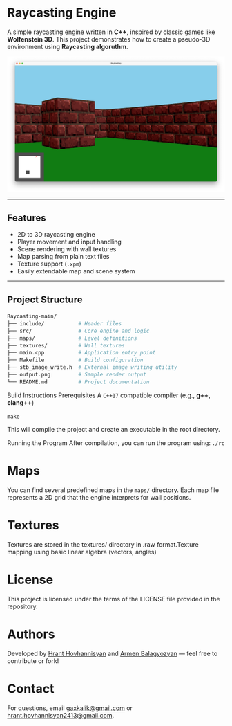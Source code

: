 # Raycasting Engine

A simple raycasting engine written in **C++**, inspired by classic games like **Wolfenstein 3D**. This project demonstrates how to create a pseudo-3D environment using **Raycasting algoruthm**.

![Output Screenshot](Game_demo.png)

---

## Features

- 2D to 3D raycasting engine
- Player movement and input handling
- Scene rendering with wall textures
- Map parsing from plain text files
- Texture support (`.xpm`)
- Easily extendable map and scene system

---

## Project Structure

```bash
Raycasting-main/
├── include/           # Header files
├── src/               # Core engine and logic
├── maps/              # Level definitions
├── textures/          # Wall textures
├── main.cpp           # Application entry point
├── Makefile           # Build configuration
├── stb_image_write.h  # External image writing utility
├── output.png         # Sample render output
└── README.md          # Project documentation
```

Build Instructions
Prerequisites
A `C++17` compatible compiler (e.g., **g++, clang++**)

`make`

This will compile the project and create an executable in the root directory.

Running the Program
After compilation, you can run the program using:
`./rc`


# Maps
You can find several predefined maps in the `maps/` directory. Each map file represents a 2D grid that the engine interprets for wall positions.

# Textures
Textures are stored in the textures/ directory in .raw format.Texture mapping using basic linear algebra (vectors, angles)

# License
This project is licensed under the terms of the LICENSE file provided in the repository.


# Authors
Developed by [Hrant Hovhannisyan](https://github.com/TheOlifve) and [Armen Balagyozyan](https://github.com/gaxkalik) — feel free to contribute or fork!

# Contact
For questions, email [gaxkalik@gmail.com](gaxkalik@gmail.com) or [hrant.hovhannisyan2413@gmail.com](hrant.hovhannisyan2413@gmail.com).
